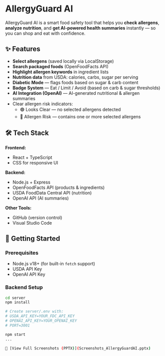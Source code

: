 # AllergyGuard AI

AllergyGuard AI is a smart food safety tool that helps you **check allergens**, **analyze nutrition**, and **get AI-powered health summaries** instantly — so you can shop and eat with confidence.

## ✨ Features
- **Select allergens** (saved locally via LocalStorage)
- **Search packaged foods** (OpenFoodFacts API)
- **Highlight allergen keywords** in ingredient lists
- **Nutrition data** from USDA: calories, carbs, sugar per serving
- **Diabetic Mode** — flags foods based on sugar & carb content
- **Badge System** — Eat / Limit / Avoid (based on carb & sugar thresholds)
- **AI Integration (OpenAI)** — AI-generated nutritional & allergen summaries
- Clear allergen risk indicators:
  - 🟢 Looks Clear — no selected allergens detected
  - 🔴 Allergen Risk — contains one or more selected allergens

## 🛠 Tech Stack
**Frontend:**
- React + TypeScript
- CSS for responsive UI

**Backend:**
- Node.js + Express
- OpenFoodFacts API (products & ingredients)
- USDA FoodData Central API (nutrition)
- OpenAI API (AI summaries)

**Other Tools:**
- GitHub (version control)
- Visual Studio Code

## 🚀 Getting Started

### Prerequisites
- Node.js v18+ (for built-in `fetch` support)
- USDA API Key
- OpenAI API Key

### Backend Setup
```bash
cd server
npm install

# Create server/.env with:
# USDA_API_KEY=YOUR_FDC_API_KEY
# OPENAI_API_KEY=YOUR_OPENAI_KEY
# PORT=3001

npm start
...

📂 [View Full Screenshots (PPTX)](Screenshots_AllergyGuardAI.pptx)

